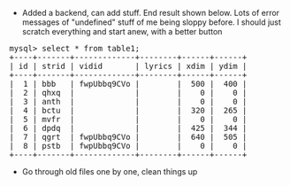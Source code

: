 - Added a backend, can add stuff. End result shown below. Lots of error messages of "undefined" stuff of me being sloppy before.
I should just scratch everything and start anew, with a better button
<pre>
mysql> select * from table1;
+----+-------+-------------+--------+------+------+
| id | strid | vidid       | lyrics | xdim | ydim |
+----+-------+-------------+--------+------+------+
|  1 | bbb   | fwpUbbq9CVo |        |  500 |  400 | 
|  2 | qhxq  |             |        |    0 |    0 | 
|  3 | anth  |             |        |    0 |    0 | 
|  4 | bctu  |             |        |  320 |  265 | 
|  5 | mvfr  |             |        |    0 |    0 | 
|  6 | dpdq  |             |        |  425 |  344 | 
|  7 | qgrt  | fwpUbbq9CVo |        |  640 |  505 | 
|  8 | pstb  | fwpUbbq9CVo |        |    0 |    0 | 
+----+-------+-------------+--------+------+------+
</pre>



- Go through old files one by one, clean things up
